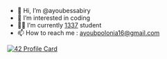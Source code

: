 - 👋 Hi, I’m @ayoubessabiry
- 👀 I’m interested in coding 
- 👨‍🎓 I’m currently [1337](1337.ma) student 
- 📫 How to reach me : ayoubpolonia16@gmail.com

[![42 Profile Card](https://1337-readme.vercel.app/api/profile?cursus=42cursus&dark=true&email=hide&login=aessabir)](https://github.com/mohouyizme/1337-readme)
<!---
ayoubessabiry/ayoubessabiry is a ✨ special ✨ repository because its `README.md` (this file) appears on your GitHub profile.
You can click the Preview link to take a look at your changes.
--->
